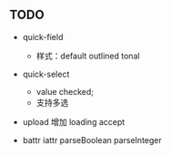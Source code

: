 ## TODO

- quick-field
  - 样式：default outlined tonal

- quick-select
  - value checked;
  - 支持多选

- upload 增加 loading accept

- battr iattr parseBoolean parseInteger
